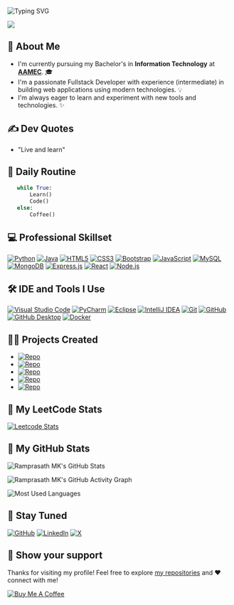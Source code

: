 ![Typing SVG](https://readme-typing-svg.herokuapp.com/?color=AF69EF&size=35&center=true&vCenter=true&width=1000&lines=Hi,👋+I'm+Ramprasath+MK;I'm+from+India;I'm+22+years+old;Welcome+to+my+profile!&font=JetBrains+Mono)

<!-- 
  * Simple is better than complex!
  * Complex is better than complicated
  * Now is better than never
  * Readability counts
-->

[AAMEC]: https://www.aamec.edu.in/

[![](https://visitcount.itsvg.in/api?id=ramprasathmk&icon=6&color=10)](https://visitcount.itsvg.in)

## 🚀 About Me
- I'm currently pursuing my Bachelor's in **Information Technology** at [**AAMEC**][AAMEC]. 🎓
- I'm a passionate Fullstack Developer with experience (intermediate) in building web applications using modern technologies. 💡
- I'm always eager to learn and experiment with new tools and technologies. ✨


## ✍ Dev Quotes
- "Live and learn"


## 📅 Daily Routine
```python
   while True:
       Learn()
       Code()
   else:
       Coffee()
```

<!-- For more Icons, refer this link: `https://github.com/inttter/md-badges` -->


## 💻 Professional Skillset
[![Python](https://img.shields.io/badge/-Python-3776AB?logo=python&logoColor=white)](https://www.python.org/)
[![Java](https://img.shields.io/badge/Java-%23ED8B00?logo=openjdk&logoColor=white)](https://www.java.com/en/)
[![HTML5](https://img.shields.io/badge/-HTML5-E34F26?logo=html5&logoColor=white)](https://www.w3.org/html/)
[![CSS3](https://img.shields.io/badge/-CSS3-1572B6?logo=css3&logoColor=white)](https://www.w3.org/Style/CSS/Overview.en.html)
[![Bootstrap](https://img.shields.io/badge/Bootstrap-7952B3?logo=bootstrap&logoColor=fff)](https://getbootstrap.com/)
[![JavaScript](https://img.shields.io/badge/-JavaScript-F7DF1E?logo=javascript&logoColor=black)](JavaScript)
[![MySQL](https://img.shields.io/badge/-MySQL-4479A1?logo=mysql&logoColor=white)](https://www.mysql.com/)
[![MongoDB](https://img.shields.io/badge/-MongoDB-47A248?logo=mongodb&logoColor=white)](https://www.mongodb.com/)
[![Express.js](https://img.shields.io/badge/Express.js-%23404d59.svg?logo=express&logoColor=%2361DAFB)](https://expressjs.com/) 
[![React](https://img.shields.io/badge/-React-61DAFB?logo=react&logoColor=black)](https://react.dev/)
[![Node.js](https://img.shields.io/badge/-Node.js-339933?logo=node.js&logoColor=white)](https://nodejs.org/en)


## 🛠 IDE and Tools I Use
[![Visual Studio Code](https://custom-icon-badges.demolab.com/badge/Visual%20Studio%20Code-0078d7.svg?logo=vsc&logoColor=white)](https://code.visualstudio.com/)
[![PyCharm](https://img.shields.io/badge/PyCharm-white?logo=pycharm&logoColor=000)](https://www.jetbrains.com/pycharm/)
[![Eclipse](https://img.shields.io/badge/Eclipse-FE7A16.svg?logo=Eclipse&logoColor=white)](https://www.eclipse.org/)
[![IntelliJ IDEA](https://img.shields.io/badge/IntelliJIDEA-white.svg?logo=intellij-idea&logoColor=000)](https://www.jetbrains.com/idea/)
[![Git](https://img.shields.io/badge/-Git-F05032?logo=git&logoColor=white)](https://git-scm.com/)
[![GitHub](https://img.shields.io/badge/GitHub-%23121011.svg?logo=github&logoColor=white)](https://github.com/ramprasathmk/)
[![GitHub Desktop](https://img.shields.io/badge/GitHub_Desktop-F07010?logo=github&logoColor=whitee)](https://github.com/apps/desktop)
[![Docker](https://img.shields.io/badge/-Docker-2496ED?logo=docker&logoColor=white)](https://docs.docker.com/)


## 👨‍💻 Projects Created
- [![Repo](https://img.shields.io/badge/-Automatic_Attendance_System_using_Face_Recognition-181717?logo=github&logoColor=white)](https://github.com/ramprasathmk/Automatic-Attendance-System-using-Face-Recognition)
- [![Repo](https://img.shields.io/badge/-Soft_Computing_Lab_Exercises-181717?logo=github&logoColor=white)](https://github.com/ramprasathmk/Soft-Computing-Lab-Exercises)
- [![Repo](https://img.shields.io/badge/-Ride_Share-181717?logo=github&logoColor=white)](https://github.com/ramprasathmk/Ride-Share)
- [![Repo](https://img.shields.io/badge/-Simple_Python_Music_Player-181717?logo=github&logoColor=white)](https://github.com/ramprasathmk/Simple-Python-Music-Player)
- [![Repo](https://img.shields.io/badge/-Software_Personnel_Management_System-181717?logo=github&logoColor=white)](https://github.com/ramprasathmk/Software-Personnel-Management-System)


## 🧩 My LeetCode Stats
[![Leetcode Stats](https://leetcard.jacoblin.cool/ramprasathmk?ext=contest&theme=dark)](https://leetcode.com/u/ramprasathmk/)


## 🎲 My GitHub Stats
![Ramprasath MK's GitHub Stats](https://github-readme-stats.vercel.app/api?username=ramprasathmk&theme=dark&show_icons=true&&hide=issues,contribs)

![Ramprasath MK's GitHub Activity Graph](https://github-readme-activity-graph.vercel.app/graph?username=ramprasathmk&theme=react-dark)

![Most Used Languages](https://github-readme-stats.vercel.app/api/top-langs/?username=ramprasathmk&theme=dark&hide_border=false&include_all_commits=false&count_private=false&layout=compact)


## 🔗 Stay Tuned
[![GitHub](https://img.shields.io/badge/GitHub-%23121011.svg?logo=github&logoColor=white)](https://github.com/ramprasathmk)
[![LinkedIn](https://img.shields.io/badge/-LinkedIn-0077B5?logo=linkedin&logoColor=white)](https://linkedin.com/in/ramprasathmk053)
[![X](https://img.shields.io/badge/X-%23000000.svg?logo=X&logoColor=white)](https://x.com/ramprasathmk)


## 🤝 Show your support

Thanks for visiting my profile! Feel free to explore [my repositories](https://github.com/ramprasathmk?tab=repositories) and ❤️ connect with me!

[![Buy Me A Coffee](https://img.shields.io/badge/Buy%20Me%20a%20Coffee-ffdd00?&logo=buy-me-a-coffee&logoColor=black)](#)

<!---
ramprasathmk/ramprasathmk is a ✨ special ✨ repository because its `README.md` (this file) appears on your GitHub profile.
You can click the Preview link to take a look at your changes.
--->
